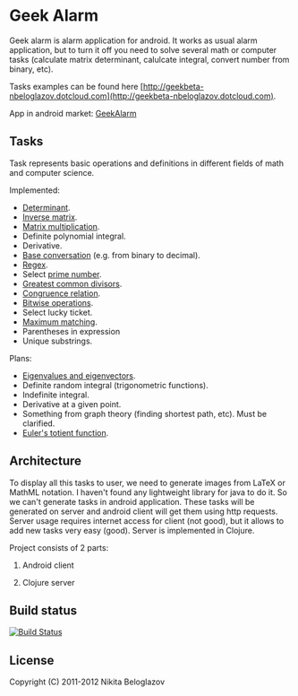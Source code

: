 # Geek Alarm

Geek alarm is alarm application for android. It works as usual alarm application, but to turn it off you need to solve several math or computer tasks (calculate matrix determinant, calulcate integral, convert number from binary, etc).

Tasks examples can be found here [http://geekbeta-nbeloglazov.dotcloud.com](http://geekbeta-nbeloglazov.dotcloud.com).

App in android market: [GeekAlarm](http://market.android.com/details?id=com.geek_alarm.android)

## Tasks

Task represents basic operations and definitions in different fields of math and computer science.

Implemented:

* [Determinant](http://en.wikipedia.org/wiki/Determinant).
* [Inverse matrix](http://en.wikipedia.org/wiki/Inverse_matrix).
* [Matrix multiplication](http://en.wikipedia.org/wiki/Matrix_multiplication).
* Definite polynomial integral.
* Derivative.
* [Base conversation](http://en.wikipedia.org/wiki/Base_conversion#Base_conversion) (e.g. from binary to decimal).
* [Regex](http://en.wikipedia.org/wiki/Regex).
* Select [prime number](http://en.wikipedia.org/wiki/Prime_number).
* [Greatest common divisors](http://en.wikipedia.org/wiki/Greatest_common_divisor).
* [Congruence relation](http://en.wikipedia.org/wiki/Modular_arithmetic).
* [Bitwise operations](http://en.wikipedia.org/wiki/Bitwise_operation).
* Select lucky ticket.
* [Maximum matching][matching].
* Parentheses in expression
* Unique substrings.

Plans:

* [Eigenvalues and eigenvectors](http://en.wikipedia.org/wiki/Eigenvalue,_eigenvector_and_eigenspace).
* Definite random integral (trigonometric functions).
* Indefinite integral.
* Derivative at a given point.
* Something from graph theory (finding shortest path, etc). Must be clarified.
* [Euler's totient function](http://en.wikipedia.org/wiki/Euler%27s_totient_function).

## Architecture

To display all this tasks to user, we need to generate images from LaTeX or MathML notation. I haven't found any lightweight library for java to do it. So we can't generate tasks in android application. These tasks will be generated on server and android client will get them using http requests. Server usage requires internet access for client (not good), but it allows to add new tasks very easy (good). Server is implemented in Clojure.

Project consists of 2 parts:

 1. Android client

 2. Clojure server

## Build status

[![Build Status](https://secure.travis-ci.org/nbeloglazov/GeekAlarm.png)](http://travis-ci.org/nbeloglazov/GeekAlarm])

## License

Copyright (C) 2011-2012 Nikita Beloglazov

[matching]: http://en.wikipedia.org/wiki/Matching_(graph_theory)